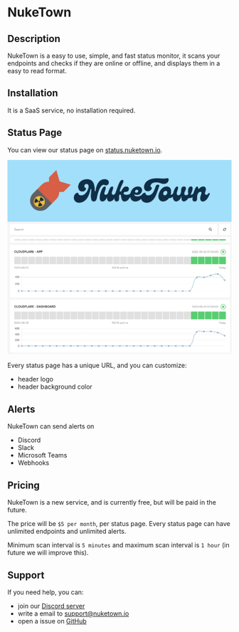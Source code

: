 # NukeTown

## Description

NukeTown is a easy to use, simple, and fast status monitor, it scans your endpoints and checks if they are online or offline, and displays them in a easy to read format.

## Installation

It is a SaaS service, no installation required.

## Status Page

You can view our status page on [status.nuketown.io](https://status.nuketown.io/).

![Status Page](./assets/status.png)

Every status page has a unique URL, and you can customize:

- header logo
- header background color

## Alerts

NukeTown can send alerts on

- Discord
- Slack
- Microsoft Teams
- Webhooks

## Pricing

NukeTown is a new service, and is currently free, but will be paid in the future.

The price will be `$5 per month`, per status page.
Every status page can have unlimited endpoints and unlimited alerts.

Minimum scan interval is `5 minutes` and maximum scan interval is `1 hour` (in future we will improve this).

## Support

If you need help, you can:

- join our [Discord server](https://discord.nuketown.io/)
- write a email to [support@nuketown.io](support@nuketown.io)
- open a issue on [GitHub](https://github.com/nuketown-io/.github/issues/new)

